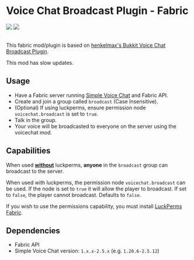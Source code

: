 # Voice Chat Broadcast Plugin - Fabric

<div>
  <a href="https://modrinth.com/mod/fabric-voice-chat-broadcast"><img src="https://img.shields.io/badge/dynamic/json?color=158000&label=Downloads&prefix=+%20&query=downloads&url=https://api.modrinth.com/v2/project/KWmrTkcC&logo=modrinth"></a>
  <a href="https://curseforge.com/minecraft/mc-mods/fabric-voice-chat-broadcast"><img src="https://cf.way2muchnoise.eu/full_fabric-voice-chat-broadcast_downloads.svg"></a>
</div>

<br/>

This fabric mod/plugin is based on [henkelmax's Bukkit Voice Chat Broadcast Plugin](https://github.com/henkelmax/voicechat-broadcast-plugin).

This mod has slow updates.

## Usage

- Have a Fabric server running [Simple Voice Chat](https://modrinth.com/plugin/simple-voice-chat) and Fabric API.
- Create and join a group called `broadcast` (Case Insensitive).
- (Optional) If using luckperms, ensure permission node `voicechat.broadcast` is set to `true`.
- Talk in the group.
- Your voice will be broadcasted to everyone on the server using the voicechat mod.

## Capabilities

When used **<ins>without</ins>** luckperms, **anyone** in the `broadcast` group can broadcast to the server.

When used with luckperms, the permission node `voicechat.broadcast` can be used.
If the node is set to `true` it will allow the player to broadcast. If set to `false`, the player cannot broadcast.
Defaults to `false`.

If you wish to use the permissions capability, you must install [LuckPerms Fabric](https://luckperms.net/download).

## Dependencies

- Fabric API
- Simple Voice Chat version: `1.x.x-2.5.x` (e.g. `1.20.6-2.5.12`)


